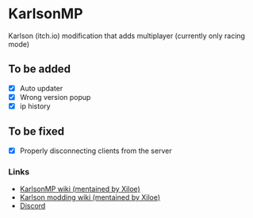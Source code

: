 # KarlsonMP
 Karlson (itch.io) modification that adds multiplayer (currently only racing mode)

## To be added
- [x] Auto updater
- [x] Wrong version popup
- [x] ip history

## To be fixed
- [x] Properly disconnecting clients from the server

### Links
- [KarlsonMP wiki (mentained by Xiloe)](https://github.com/karlsonmodding/karlson-modding-wiki/wiki/How-to-play-Multiplayer-Karlson)
- [Karlson modding wiki (mentained by Xiloe)](https://github.com/karlsonmodding/karlson-modding-wiki/wiki/)
- [Discord](https://discord.gg/5ZjzQk8)
